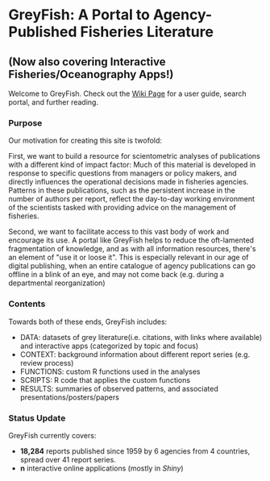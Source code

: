 # GreyFish: A Portal to Agency-Published Fisheries Literature 
## (Now also covering Interactive Fisheries/Oceanography Apps!)

Welcome to GreyFish. Check out the [Wiki Page](https://github.com/SOLV-Code/GreyFish/wiki) for a user guide,
search portal, and further reading.

### Purpose

Our motivation for creating this site is twofold:

First, we want to build a resource for scientometric analyses of publications 
with a different kind of impact factor: Much of this material is developed 
in response to specific questions from managers or policy makers, and 
directly influences the operational decisions made in fisheries agencies. 
Patterns in these publications, such as the persistent increase in the 
number of authors per report, reflect the day-to-day working environment 
of the scientists tasked with providing advice on the management of fisheries.

Second, we want to facilitate access to this vast body of work and encourage 
its use. A portal like GreyFish helps to reduce the oft-lamented fragmentation
 of knowledge, and as with all information resources, there's an element
 of "use it or loose it". This is especially relevant in our age of 
 digital publishing, when an entire catalogue of agency publications 
 can go offline in a blink of an eye, and may not come back 
 (e.g. during a departmental reorganization)

### Contents
Towards both of these ends, GreyFish includes:

* DATA: datasets of grey literature(i.e. citations, with links where available) and interactive apps (categorized by topic and focus)
* CONTEXT: background information about different report series (e.g. review process)
* FUNCTIONS: custom R functions used in the analyses 
* SCRIPTS:  R code that applies the custom functions
* RESULTS: summaries of observed patterns, and associated presentations/posters/papers

### Status Update 

GreyFish currently covers:

* **18,284** reports published since 1959 by 6 agencies from 4 countries,
 spread over 41 report series.
*  **n** interactive online applications (mostly in *Shiny*)

